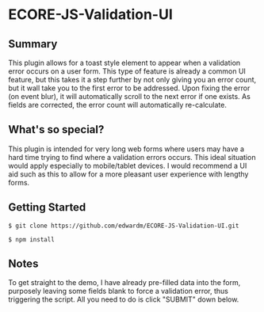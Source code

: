 # ECORE-JS-Validation-UI

## Summary
This plugin allows for a toast style element to appear when a validation error occurs on a user form. This type of feature is already a common UI feature, but this takes it a step further by not only giving you an error count, but it wall take you to the first error to be addressed. Upon fixing the error (on event blur), it will automatically scroll to the next error if one exists. As fields are corrected, the error count will automatically re-calculate.

## What's so special?
This plugin is intended for very long web forms where users may have a hard time trying to find where a validation errors occurs. This ideal situation would apply especially to mobile/tablet devices. I would recommend a UI aid such as this to allow for a more pleasant user experience with lengthy forms.

## Getting Started
```
$ git clone https://github.com/edwardm/ECORE-JS-Validation-UI.git
```
```npm
$ npm install
```

## Notes
To get straight to the demo, I have already pre-filled data into the form, purposely leaving some fields blank to force a validation error, thus triggering the script. All you need to do is click "SUBMIT" down below.
